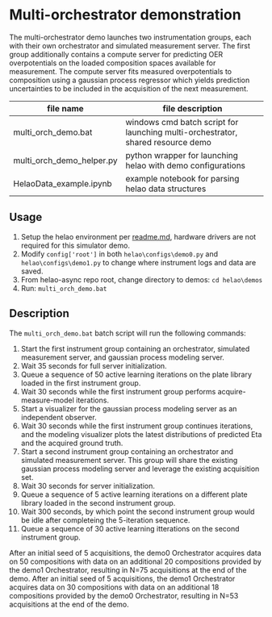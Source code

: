 # Multi-orchestrator demonstration

The multi-orchestrator demo launches two instrumentation groups, each with their own orchestrator and simulated measurement server. The first group additionally contains a compute server for predicting OER overpotentials on the loaded composition spaces available for measurement. The compute server fits measured overpotentials to composition using a gaussian process regressor which yields prediction uncertainties to be included in the acquisition of the next measurement.

| file name                 | file description                                                                |
| ------------------------- | ------------------------------------------------------------------------------- |
| multi_orch_demo.bat       | windows cmd batch script for launching multi-orchestrator, shared resource demo |
| multi_orch_demo_helper.py | python wrapper for launching helao with demo configurations                     |
| HelaoData_example.ipynb   | example notebook for parsing helao data structures                              |

## Usage
1. Setup the helao environment per [readme.md](../../readme.md), hardware drivers are not required for this simulator demo.
2. Modify `config['root']` in both `helao\configs\demo0.py` and `helao\configs\demo1.py` to change where instrument logs and data are saved.
3. From helao-async repo root, change directory to demos: ```cd helao\demos```
4. Run: ```multi_orch_demo.bat```

## Description
The `multi_orch_demo.bat` batch script will run the following commands:
1. Start the first instrument group containing an orchestrator, simulated measurement server, and gaussian process modeling server.
2. Wait 35 seconds for full server initialization.
3. Queue a sequence of 50 active learning iterations on the plate library loaded in the first instrument group.
4. Wait 30 seconds while the first instrument group performs acquire-measure-model iterations.
5. Start a visualizer for the gaussian process modeling server as an independent observer.
6. Wait 30 seconds while the first instrument group continues iterations, and the modeling visualizer plots the latest distributions of predicted Eta and the acquired ground truth.
7. Start a second instrument group containing an orchestrator and simulated measurement server. This group will share the existing gaussian process modeling server and leverage the existing acquisition set.
8. Wait 30 seconds for server initialization.
9. Queue a sequence of 5 active learning iterations on a different plate library loaded in the second instrument group.
10. Wait 300 seconds, by which point the second instrument group would be idle after completeing the 5-iteration sequence.
11. Queue a sequence of 30 active learning itterations on the second instrument group.

After an initial seed of 5 acquisitions, the demo0 Orchestrator acquires data on 50 compositions with data on an additional 20 compositions provided by the demo1 Orchestrator, resulting in N=75 acquisitions at the end of the demo. After an initial seed of 5 acquisitions, the demo1 Orchestrator acquires data on 30 compositions with data on an additional 18 compositions provided by the demo0 Orchestrator, resulting in N=53 acquisitions at the end of the demo.
